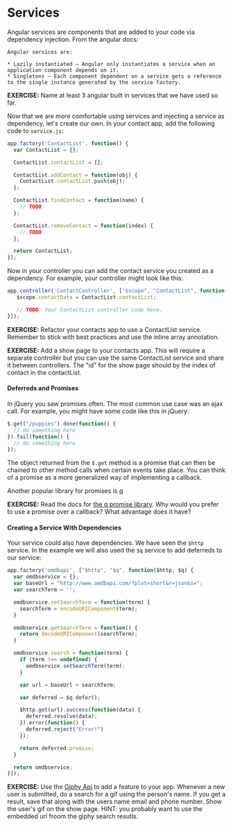 # Services

Angular services are components that are added to your code via dependency injection.  From the angular docs:

```
Angular services are:

* Lazily instantiated – Angular only instantiates a service when an application component depends on it.
* Singletons – Each component dependent on a service gets a reference to the single instance generated by the service factory.
```

**EXERCISE:** Name at least 3 angular built in services that we have used so far.

Now that we are more comfortable using services and injecting a service as dependency, let's create our own.  In your contact app, add the following code to `service.js`:

```js
app.factory('ContactList', function() {
  var ContactList = {};

  ContactList.contactList = [];

  ContactList.addContact = function(obj) {
    ContactList.contactList.push(obj);
  };

  ContactList.findContact = function(name) {
    // TODO
  };

  ContactList.removeContact = function(index) {
    // TODO
  };

  return ContactList;
});
```

Now in your controller you can add the contact service you created as a dependency.  For example, your controller might look like this:

```js
app.controller('ContactController', ["$scope", "ContactList", function($scope, ContactList){
   $scope.contactData = ContactList.contactList;

   // TODO: Your ContactList controller code here.
}]);
```

**EXERCISE:** Refactor your contacts app to use a ContactList service.  Remember to stick with best practices and use the inline array annotation.

**EXERCISE:** Add a show page to your contacts app. This will require a separate controller but you can use the same ContactList service and share it between controllers. The "id" for the show page should by the index of contact in the contactList.

#### Deferreds and Promises

In jQuery you saw promises often.  The most common use case was an ajax call.  For example, you might have some code like this in jQuery:

```js
$.get("/puppies").done(function() {
  // do something here
}).fail(function() {
  // do something here
});
```

The object returned from the `$.get` method is a promise that can then be chained to other method calls when certain events take place.  You can think of a promise as a more generalized way of implementing a callback.

Another popular library for promises is [q](https://github.com/kriskowal/q)

**EXERCISE:** Read the docs for [the q promise library](https://github.com/kriskowal/q).  Why would you prefer to use a promise over a callback?  What advantage does it have?

#### Creating a Service With Dependencies

Your service could also have dependencies.  We have seen the `$http` service.  In the example we will also used the `$q` service to add deferreds to our service:

```js
app.factory('omdbapi', ["$http", "$q", function($http, $q) {
  var omdbservice = {};
  var baseUrl = "http://www.omdbapi.com/?plot=short&r=json&s=";
  var searchTerm = '';

  omdbservice.setSearchTerm = function(term) {
    searchTerm = encodeURIComponent(term);
  }

  omdbservice.getSearchTerm = function() {
    return decodeURIComponent(searchTerm);
  }

  omdbservice.search = function(term) {
    if (term !== undefined) {
      omdbservice.setSearchTerm(term);
    }

    var url = baseUrl + searchTerm;

    var deferred = $q.defer();

    $http.get(url).success(function(data) {
      deferred.resolve(data);
    }).error(function() {
      deferred.reject("Error!")
    });

    return deferred.promise;
  }

  return omdbservice;
}]);
```

**EXERCISE:** Use the [Giphy Api](https://github.com/Giphy/GiphyAPI) to add a feature to your app.  Whenever a new user is submitted, do a search for a gif using the person's name.  If you get a result, save that along with the users name email and phone number.  Show the user's gif on the show page.  HINT: you probably want to use the embedded url froom the giphy search resutls.
